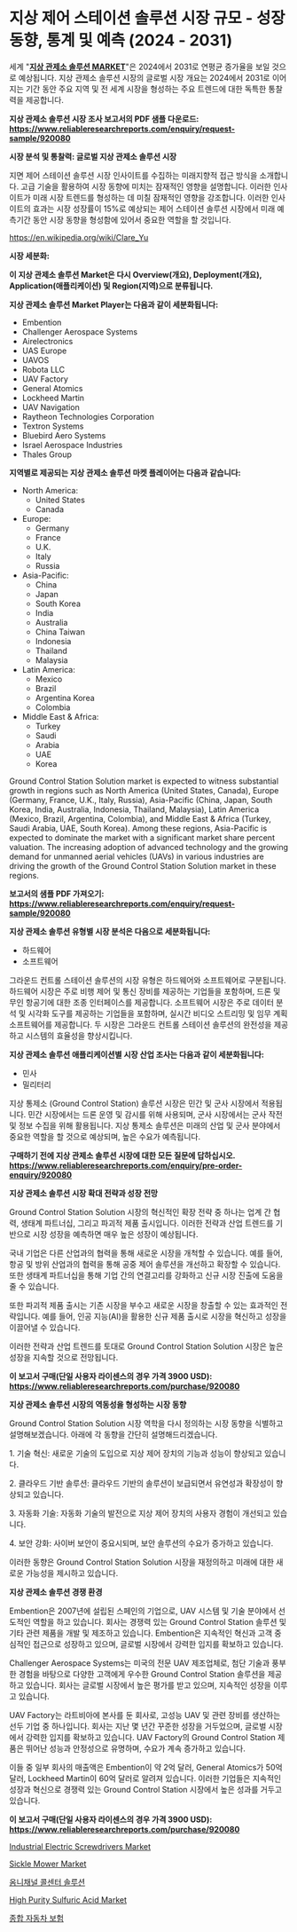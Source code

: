 <p><h1>지상 제어 스테이션 솔루션 시장 규모 - 성장 동향, 통계 및 예측 (2024 - 2031)</h1></p><p>세계 "<strong><a href="https://www.reliableresearchreports.com/ground-control-station-solution-r920080">지상 관제소 솔루션 MARKET</a></strong>"은 2024에서 2031로 연평균 증가율을 보일 것으로 예상됩니다. 지상 관제소 솔루션 시장의 글로벌 시장 개요는 2024에서 2031로 이어지는 기간 동안 주요 지역 및 전 세계 시장을 형성하는 주요 트렌드에 대한 독특한 통찰력을 제공합니다.</p>
<p><strong>지상 관제소 솔루션 시장 조사 보고서의 PDF 샘플 다운로드: <a href="https://www.reliableresearchreports.com/enquiry/request-sample/920080">https://www.reliableresearchreports.com/enquiry/request-sample/920080</a></strong></p>
<p><strong>시장 분석 및 통찰력: 글로벌 지상 관제소 솔루션 시장</strong></p>
<p><p>지면 제어 스테이션 솔루션 시장 인사이트를 수집하는 미래지향적 접근 방식을 소개합니다. 고급 기술을 활용하여 시장 동향에 미치는 잠재적인 영향을 설명합니다. 이러한 인사이트가 미래 시장 트렌드를 형성하는 데 미칠 잠재적인 영향을 강조합니다. 이러한 인사이트의 효과는 시장 성장률이 15%로 예상되는 제어 스테이션 솔루션 시장에서 미래 예측기간 동안 시장 동향을 형성함에 있어서 중요한 역할을 할 것입니다.</p></p>
<p><a href="%7CAUTHORITHY_DOMAIN_URL%7C">https://en.wikipedia.org/wiki/Clare_Yu</a></p>
<p><strong>시장 세분화:</strong></p>
<p><strong>이 지상 관제소 솔루션 Market은 다시 Overview(개요), Deployment(개요), Application(애플리케이션) 및 Region(지역)으로 분류됩니다.</strong></p>
<p><strong>지상 관제소 솔루션 Market Player는 다음과 같이 세분화됩니다:</strong></p>
<p><ul><li>Embention</li><li>Challenger Aerospace Systems</li><li>Airelectronics</li><li>UAS Europe</li><li>UAVOS</li><li>Robota LLC</li><li>UAV Factory</li><li>General Atomics</li><li>Lockheed Martin</li><li>UAV Navigation</li><li>Raytheon Technologies Corporation</li><li>Textron Systems</li><li>Bluebird Aero Systems</li><li>Israel Aerospace Industries</li><li>Thales Group</li></ul></p>
<p><strong>지역별로 제공되는 지상 관제소 솔루션 마켓 플레이어는 다음과 같습니다:</strong></p>
<p><ul>
    <li>
        North America:
        <ul>
            <li>United States</li>
            <li>Canada</li>
        </ul>
    </li>
    <li>
        Europe:
        <ul>
            <li>Germany</li>
            <li>France</li>
            <li>U.K.</li>
            <li>Italy</li>
            <li>Russia</li>
        </ul>
    </li>
    <li>
        Asia-Pacific:
        <ul>
            <li>China</li>
            <li>Japan</li>
            <li>South Korea</li>
            <li>India</li>
            <li>Australia</li>
            <li>China Taiwan</li>
            <li>Indonesia</li>
            <li>Thailand</li>
            <li>Malaysia</li>
        </ul>
    </li>
    <li>
        Latin America:
        <ul>
            <li>Mexico</li>
            <li>Brazil</li>
            <li>Argentina Korea</li>
            <li>Colombia</li>
        </ul>
    </li>
    <li>
        Middle East & Africa:
        <ul>
            <li>Turkey</li>
            <li>Saudi</li>
            <li>Arabia</li>
            <li>UAE</li>
            <li>Korea</li>
        </ul>
    </li>
    </ul></p>
<p><p>Ground Control Station Solution market is expected to witness substantial growth in regions such as North America (United States, Canada), Europe (Germany, France, U.K., Italy, Russia), Asia-Pacific (China, Japan, South Korea, India, Australia, Indonesia, Thailand, Malaysia), Latin America (Mexico, Brazil, Argentina, Colombia), and Middle East & Africa (Turkey, Saudi Arabia, UAE, South Korea). Among these regions, Asia-Pacific is expected to dominate the market with a significant market share percent valuation. The increasing adoption of advanced technology and the growing demand for unmanned aerial vehicles (UAVs) in various industries are driving the growth of the Ground Control Station Solution market in these regions.</p></p>
<p><strong>보고서의 샘플 PDF 가져오기: <a href="https://www.reliableresearchreports.com/enquiry/request-sample/920080">https://www.reliableresearchreports.com/enquiry/request-sample/920080</a></strong></p>
<p><strong>지상 관제소 솔루션 유형별 시장 분석은 다음으로 세분화됩니다:</strong></p>
<p><ul><li>하드웨어</li><li>소프트웨어</li></ul></p>
<p><p>그라운드 컨트롤 스테이션 솔루션의 시장 유형은 하드웨어와 소프트웨어로 구분됩니다. 하드웨어 시장은 주로 비행 제어 및 통신 장비를 제공하는 기업들을 포함하며, 드론 및 무인 항공기에 대한 조종 인터페이스를 제공합니다. 소프트웨어 시장은 주로 데이터 분석 및 시각화 도구를 제공하는 기업들을 포함하며, 실시간 비디오 스트리밍 및 임무 계획 소프트웨어를 제공합니다. 두 시장은 그라운드 컨트롤 스테이션 솔루션의 완전성을 제공하고 시스템의 효율성을 향상시킵니다.</p></p>
<p><strong>지상 관제소 솔루션 애플리케이션별 시장 산업 조사는 다음과 같이 세분화됩니다:</strong></p>
<p><ul><li>민사</li><li>밀리터리</li></ul></p>
<p><p>지상 통제소 (Ground Control Station) 솔루션 시장은 민간 및 군사 시장에서 적용됩니다. 민간 시장에서는 드론 운영 및 감시를 위해 사용되며, 군사 시장에서는 군사 작전 및 정보 수집을 위해 활용됩니다. 지상 통제소 솔루션은 미래의 산업 및 군사 분야에서 중요한 역할을 할 것으로 예상되며, 높은 수요가 예측됩니다.</p></p>
<p><strong>구매하기 전에 지상 관제소 솔루션 시장에 대한 모든 질문에 답하십시오. <a href="https://www.reliableresearchreports.com/enquiry/pre-order-enquiry/920080">https://www.reliableresearchreports.com/enquiry/pre-order-enquiry/920080</a></strong></p>
<p><strong>지상 관제소 솔루션 시장 확대 전략과 성장 전망</strong></p>
<p><p>Ground Control Station Solution 시장의 혁신적인 확장 전략 중 하나는 업계 간 협력, 생태계 파트너십, 그리고 파괴적 제품 출시입니다. 이러한 전략과 산업 트렌드를 기반으로 시장 성장을 예측하면 매우 높은 성장이 예상됩니다. </p><p>국내 기업은 다른 산업과의 협력을 통해 새로운 시장을 개척할 수 있습니다. 예를 들어, 항공 및 방위 산업과의 협력을 통해 공중 제어 솔루션을 개선하고 확장할 수 있습니다. 또한 생태계 파트너십을 통해 기업 간의 연결고리를 강화하고 신규 시장 진출에 도움을 줄 수 있습니다.</p><p>또한 파괴적 제품 출시는 기존 시장을 부수고 새로운 시장을 창출할 수 있는 효과적인 전략입니다. 예를 들어, 인공 지능(AI)을 활용한 신규 제품 출시로 시장을 혁신하고 성장을 이끌어낼 수 있습니다.</p><p>이러한 전략과 산업 트렌드를 토대로 Ground Control Station Solution 시장은 높은 성장을 지속할 것으로 전망됩니다.</p></p>
<p><strong>이 보고서 구매(단일 사용자 라이센스의 경우 가격 3900 USD): <a href="https://www.reliableresearchreports.com/purchase/920080">https://www.reliableresearchreports.com/purchase/920080</a></strong></p>
<p><strong>지상 관제소 솔루션 시장의 역동성을 형성하는 시장 동향</strong></p>
<p><p>Ground Control Station Solution 시장 역학을 다시 정의하는 시장 동향을 식별하고 설명해보겠습니다. 아래에 각 동향을 간단히 설명해드리겠습니다.</p><p>1. 기술 혁신: 새로운 기술의 도입으로 지상 제어 장치의 기능과 성능이 향상되고 있습니다.</p><p>2. 클라우드 기반 솔루션: 클라우드 기반의 솔루션이 보급되면서 유연성과 확장성이 향상되고 있습니다.</p><p>3. 자동화 기술: 자동화 기술의 발전으로 지상 제어 장치의 사용자 경험이 개선되고 있습니다.</p><p>4. 보안 강화: 사이버 보안이 중요시되며, 보안 솔루션의 수요가 증가하고 있습니다.</p><p>이러한 동향은 Ground Control Station Solution 시장을 재정의하고 미래에 대한 새로운 가능성을 제시하고 있습니다.</p></p>
<p><strong>지상 관제소 솔루션 경쟁 환경</strong></p>
<p><p>Embention은 2007년에 설립된 스페인의 기업으로, UAV 시스템 및 기술 분야에서 선도적인 역할을 하고 있습니다. 회사는 경쟁력 있는 Ground Control Station 솔루션 및 기타 관련 제품을 개발 및 제조하고 있습니다. Embention은 지속적인 혁신과 고객 중심적인 접근으로 성장하고 있으며, 글로벌 시장에서 강력한 입지를 확보하고 있습니다.</p><p>Challenger Aerospace Systems는 미국의 전문 UAV 제조업체로, 첨단 기술과 풍부한 경험을 바탕으로 다양한 고객에게 우수한 Ground Control Station 솔루션을 제공하고 있습니다. 회사는 글로벌 시장에서 높은 평가를 받고 있으며, 지속적인 성장을 이루고 있습니다.</p><p>UAV Factory는 라트비아에 본사를 둔 회사로, 고성능 UAV 및 관련 장비를 생산하는 선두 기업 중 하나입니다. 회사는 지난 몇 년간 꾸준한 성장을 거두었으며, 글로벌 시장에서 강력한 입지를 확보하고 있습니다. UAV Factory의 Ground Control Station 제품은 뛰어난 성능과 안정성으로 유명하며, 수요가 계속 증가하고 있습니다.</p><p>이들 중 일부 회사의 매출액은 Embention이 약 2억 달러, General Atomics가 50억 달러, Lockheed Martin이 60억 달러로 알려져 있습니다. 이러한 기업들은 지속적인 성장과 혁신으로 경쟁력 있는 Ground Control Station 시장에서 높은 성과를 거두고 있습니다.</p></p>
<p><strong>이 보고서 구매(단일 사용자 라이센스의 경우 가격 3900 USD): <a href="https://www.reliableresearchreports.com/purchase/920080">https://www.reliableresearchreports.com/purchase/920080</a></strong></p>
<p><p><a href="https://medium.com/@marcoshoppe2023/industrial-electric-screwdrivers-market-investigation-industry-evolution-and-forecast-till-2031-f790e4a96217">Industrial Electric Screwdrivers Market</a></p><p><a href="https://medium.com/@karleeprice2004/sickle-mower-market-size-is-growing-at-cagr-of-12-1-5ee3d5eba621">Sickle Mower Market</a></p><p><a href="https://github.com/sougarounis/Market-Research-Report-List-5/blob/main/502239681887.md">옴니채널 콜센터 솔루션</a></p><p><a href="https://www.linkedin.com/pulse/global-high-purity-sulfuric-acid-market-sector-types-applications-cxkxf?trackingId=1u9xCzUcSvOwP8I%2FynAxyg%3D%3D">High Purity Sulfuric Acid Market</a></p><p><a href="https://medium.com/@joshuapierce88/2024%EB%85%84%EB%B6%80%ED%84%B0-2031%EB%85%84%EA%B9%8C%EC%A7%80-6-6-%EC%9D%98-cagr%EC%9D%84-%EB%B3%B4%EC%9D%B4%EB%A9%B0-%EC%84%B1%EC%9E%A5%ED%95%98%EB%8A%94-%EC%A2%85%ED%95%A9-%EC%9E%90%EB%8F%99%EC%B0%A8-%EB%B3%B4%ED%97%98-%EC%8B%9C%EC%9E%A5-%EA%B7%9C%EB%AA%A8%EC%97%90-%EB%8C%80%ED%95%9C-%ED%86%B5%EC%B0%B0%EB%A0%A5-fc03f309484d">종합 자동차 보험</a></p></p>